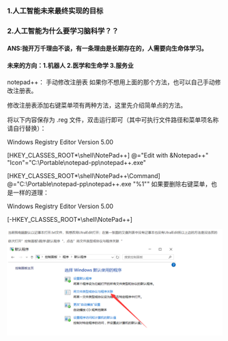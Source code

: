 ### 1.人工智能未来最终实现的目标
### 2.人工智能为什么要学习脑科学？？
#### ANS:抛开万千理由不谈，有一条理由是长期存在的，人需要向生命体学习。

#### 未来的方向：1.机器人 2.医学和生命学 3.服务业

notepad++：
手动修改注册表
如果你不想用上面的那个方法，也可以自己手动修改注册表。

修改注册表添加右键菜单项有两种方法，这里先介绍简单点的方法。

将以下内容保存为 .reg 文件，双击运行即可（其中可执行文件路径和菜单项名称请自行替换）：

Windows Registry Editor Version 5.00
 
[HKEY_CLASSES_ROOT\*\shell\NotePad++]
@="Edit with &Notepad++"
"Icon"="C:\\Portable\\notepad-pp\\notepad++.exe"
 
[HKEY_CLASSES_ROOT\*\shell\NotePad++\Command]
@="C:\\Portable\\notepad-pp\\notepad++.exe \"%1\""
如果要删除右键菜单，也是一样的道理：

Windows Registry Editor Version 5.00
 
[-HKEY_CLASSES_ROOT\*\shell\NotePad++]

![txt](./images/txt.png)